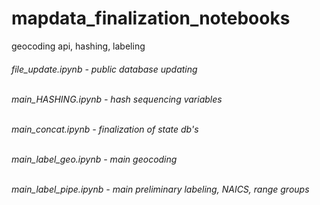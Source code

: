 # mapdata_finalization_notebooks
geocoding api, hashing, labeling<br>


<h6>
file_update.ipynb - public database updating <br><br>

main_HASHING.ipynb - hash sequencing variables <br><br>

main_concat.ipynb - finalization of state db's <br><br>

main_label_geo.ipynb - main geocoding <br><br>

main_label_pipe.ipynb - main preliminary labeling, NAICS, range groups <br><br></h6>
